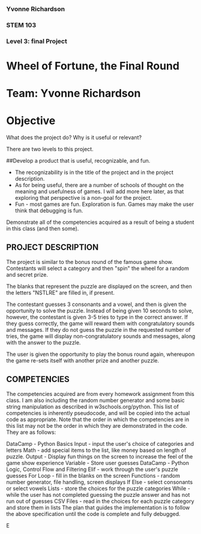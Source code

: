 ### Yvonne Richardson
### STEM 103
### Level 3: final Project

# Wheel of Fortune, the Final Round
# Team: Yvonne Richardson
# Objective
What does the project do? Why is it useful or relevant?

There are two levels to this project.

##Develop a product that is useful, recognizable, and fun.
* The recognizability is in the title of the project and in the project description.
* As for being useful, there are a number of schools of thought on the meaning and usefulness of games. I will add more here later, as that exploring that perspective is a non-goal for the project.
* Fun - most games are fun.  Exploration is fun. Games may make the user think that debugging is fun.

Demonstrate all of the competencies acquired as a result of being a student in this class (and then some).
## PROJECT DESCRIPTION
The project is similar to the bonus round of the famous game show.  Contestants will select a category and then "spin" the wheel for a random and secret prize.

The blanks that represent the puzzle are displayed on the screen, and then the letters "NSTLRE" are filled in, if present.

The contestant guesses 3 consonants and a vowel, and then is given the opportunity to solve the puzzle. Instead of being given 10 seconds to solve, however, the contestant is given 3-5 tries to type in the correct answer. If they guess correctly, the game will reward them with congratulatory sounds and messages.  If they do not guess the puzzle in the requested number of tries, the game will display non-congratulatory sounds and messages, along with the answer to the puzzle.

The user is given the opportunity to play the bonus round again, whereupon the game re-sets itself with another prize and another puzzle.

## COMPETENCIES
The competencies acquired are from every homework assignment from this class.
I am also including the random number generator and some basic string manipulation as described in w3schools.org/python.
This list of competencies is inherently pseudocode, and will be copied into the actual code as appropriate.  Note that the order in which the competencies are in this list may not be the order in which they are demonstrated in the code.
They are as follows:

DataCamp - Python Basics
Input - input the user's choice of categories and letters
Math -  add special items to the list, like money based on length of puzzle.
Output - Display fun things on the screen to increase the feel of the game show experience
Variable - Store user guesses 
DataCamp - Python Logic, Control Flow and Filtering
Elif - work through the user's puzzle guesses
For Loop - fill in the blanks on the screen
Functions -  random number generator, file handling, screen displays
If Else - select consonants or select vowels
Lists - store the choices for the puzzle categories
While - while the user has not completed guessing the puzzle answer and has not run out of guesses
CSV Files - read in the choices for each puzzle category and store them in lists
The plan that guides the implementation is to follow the above specification until the code is complete and fully debugged.  


E
